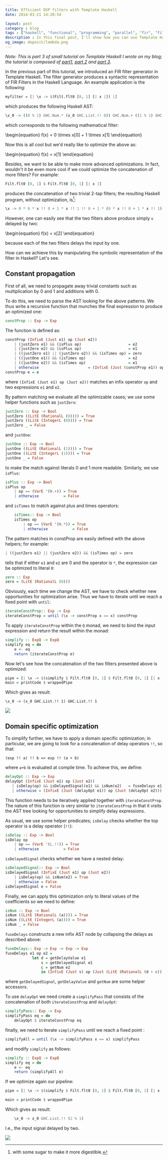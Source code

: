 ```yaml
---
title: Efficient DSP filters with Template Haskell
date: 2014-03-21 14:20:54

layout: post
category : blog 
tags : ["haskell", "functional", "programming", "parallel", "fir", "filters"]
description : In this final post, I'll show how you can use Template Haskell to do general and domain specific optimizations of your code.
og_image: deposit/lambda.png
---
```




*Note: This is part 3 of small tutorial on Template Haskell I wrote on my blog; the tutorial is composed of [part1](http://www.vittoriozaccaria.net/blog/2014/02/24/towards-template-programming-with-haskell.html), [part 2](http://www.vittoriozaccaria.net/blog/2014/03/12/implementing-a-simple-dsp-filter-library-with-template-haskell.html) and [part 3](http://www.vittoriozaccaria.net/blog/2014/03/21/symbolically-optimize-dsp-filters-with-template-haskell.html)*.

In the previous part of this tutorial, we introduced an FIR filter generator  in Template Haskell. The filter generator produces a syntactic representation of FIR Filters in the Haskell Language. An example application is the following:

```haskell
myfilter = [| \x -> $(Filt.flt0 [0, 1] [| x |]) |]
```

which produces the following Haskell AST:

```haskell
\x_0 -> ((0 % 1) GHC.Num.* (x_0 GHC.List.!! 0)) GHC.Num.+ ((1 % 1) GHC.Num.* (x_0 GHC.List.!! 1))
```

which corresponds to the following mathematical filter:

<div>
\begin{equation}
f(x) = 0 \times x[0] + 1 \times x[1]
\end{equation}
</div>

Now this is all cool but we'd really like to optimize the above as:

<div>
\begin{equation}
f(x) = x[1]
\end{equation}
</div>

Besides, we want to be able to make more advanced optimizations. In fact,
wouldn't it be even more cool if we could optimize the concatenation of more filters? For example:

```haskell
Filt.flt0 [0, 1] $ Filt.flt0 [0, 1] [| x |]
```

produces the concatenation of two trivial 2-tap filters; the resulting Haskell program, without optimization, is[^1]:

```haskell
\x -> 0 * 0 * x !! 0 + 1 * x !! 1 !! 0 + 1 * (0 * x !! 0 + 1 * x !! 1) !! 1
```

However, one can easily see that the two filters above produce simply `x` delayed by two:

<div>
\begin{equation}
f(x) = x[2]
\end{equation}
</div>

because each of the two filters delays the input by one.

How can we achieve this by manipulating the symbolic representation of the filter in Haskell? Let's see.

Constant propagation
--------------------

First of all, we need to propagate away trivial constants such as multiplication by 0 and 1 and additions with 0.

To do this, we need to parse the AST looking for the above patterns. We thus write a recursive function that munches the final expression to produce an optimized one:

```haskell
constProp :: Exp -> Exp 
```

The function is defined as:

```haskell
constProp (InfixE (Just e1) op (Just e2)) 
    | (justZero e1) && (isPlus op)                     = e2
    | (justZero e2) && (isPlus op)                     = e1
    | ((justZero e1) || (justZero e2)) && (isTimes op) = zero
    | ((justOne e1)) && (isTimes op)                   = e2
    | ((justOne e2)) && (isTimes op)                   = e1
    | otherwise                      = (InfixE (Just (constProp e1)) op (Just (constProp e2)))
constProp e = e
```

where `(InfixE (Just e1) op (Just e2))` matches an infix operator `op` and two expressions `e1` and `e2`.

By pattern matching we evaluate all the optimizable cases; we use some helper functions such as `justZero`:

```haskell
justZero :: Exp -> Bool
justZero ((LitE (RationalL (0)))) = True 
justZero ((LitE (IntegerL (0)))) = True
justZero _ = False  
```

and `justOne`:

```haskell
justOne :: Exp -> Bool
justOne ((LitE (RationalL (1)))) = True 
justOne ((LitE (IntegerL (1)))) = True
justOne _ = False   
```

to make the match against literals 0 and 1 more readable. Similarly, we use `isPlus`:

```haskell
isPlus :: Exp -> Bool 
isPlus op 
    | op == (VarE '(N.+)) = True 
    | otherwise           = False
```

and `isTimes` to match against plus and times operators:

```haskell
    isTimes:: Exp -> Bool 
    isTimes op 
        | op == (VarE '(N.*)) = True 
        | otherwise           = False
```

The pattern matches in constProp are easily defined with the above helpers; for example: 

```haskell
| ((justZero e1) || (justZero e2)) && (isTimes op) = zero
```

tells that if either `e1` and `e2` are 0 and the operator is `*`, the expression can be optimized to literal `0`:

```haskell
zero :: Exp
zero = (LitE (RationalL (0)))
```

Obviously, each time we change the AST, we have to check whether new opportunities for optimization arise. Thus we have to iterate until we reach a fixed point with `until`:

```haskell
iterateConstProp:: Exp -> Exp
iterateConstProp = until (\x -> constProp x == x) constProp 
```

To apply `iterateConstProp` within the `Q` monad, we need to bind the input expression and return the result within the monad:

```haskell
simplify :: ExpQ -> ExpQ
simplify eq = do
    e <- eq 
    return (iterateConstProp e)
```

Now let's see how the concatenation of the two filters presented above is optimized:

```haskell
pipe = [| \x -> $(simplify $ Filt.flt0 [0, 1] $ Filt.flt0 [0, 1] [| x |]) |]
main = printCode $ wrappedPipe 
```


Which gives as result:
    
    \x_0 -> (x_0 GHC.List.!! 1) GHC.List.!! 1

<a href=""> 
    <img class="center" src="http://www.vittoriozaccaria.net/deposit/not-bad.jpg"></img>
</a>

Domain specific optimization
-------------------------

To simplify further, we have to apply a domain specific optimization; in particular, we are going to look for a concatenation of delay operators `!!`, so that:

    (exp !! a) !! b => exp !! (a + b)

where `a+b` is evaluated at compile time. To achieve this, we define:

```haskell
delayOpt :: Exp -> Exp 
delayOpt (InfixE (Just e1) op (Just e2)) 
   | isDelay(op) && isDelayedSignal(e1) && isNum(e2)   = fuseDelays e1 op e2
   | otherwise = (InfixE (Just (delayOpt e1)) op (Just (delayOpt e2)))
```


This function needs to be iteratively applied together with `iterateConstProp`. The nature of this function is very similar to `iterateConstProp` in that it visits the AST tree looking for opportunities to simplify delay expressions.

As usual, we use some helper predicates; `isDelay` checks whether the top operator is a delay operator (`!!`):

```haskell
isDelay :: Exp -> Bool 
isDelay op 
    | op == (VarE '(L.!!)) = True 
    | otherwise           = False
```

`isDelayedSignal` checks whether we have a nested delay:

```haskell
isDelayedSignal:: Exp -> Bool
isDelayedSignal (InfixE (Just e1) op (Just e2))
    | isDelay(op) && isNum(e2) = True
    | otherwise = False
isDelayedSignal e = False
```

Finally, we can apply this optimization only to literal values of the coefficients so we need to define:

```haskell
isNum :: Exp -> Bool
isNum ((LitE (RationalL (a)))) = True 
isNum ((LitE (IntegerL (a)))) = True
isNum _ = False 
```


`fuseDelays` constructs a new infix AST node by collapsing the delays as described above:

```haskell
fuseDelays:: Exp -> Exp -> Exp -> Exp 
fuseDelays e1 op e2 = 
            let d = getDelayValue e1
                s = getDelayedSignal e1
                c = getNum e2
                in (InfixE (Just s) op (Just (LitE (RationalL (d + c)))))
```


where `getDelayedSignal`, `getDelayValue` and `getNum` are some helper accessors.

To use `delayOpt` we need create a `simplifyPass` that consists of the concatenation of both `iterateConstProp` and `delayOpt`:

```haskell
simplifyPass:: Exp -> Exp 
simplifyPass eq = do
    delayOpt $ iterateConstProp eq
```

finally, we need to iterate `simplifyPass` until we reach a fixed point :

```haskell
simplifyAll = until (\x -> simplifyPass x == x) simplifyPass 
```

and modify `simplify` as follows:

```haskell
simplify :: ExpQ -> ExpQ
simplify eq = do
    e <- eq 
    return (simplifyAll e)
```


If we optimize again our pipeline:

```haskell
pipe = [| \x -> $(simplify $ Filt.flt0 [0, 1] $ Filt.flt0 [0, 1] [| x |]) |]

main = printCode $ wrappedPipe 
```


Which gives as result:
    
```haskell
    \x_0 -> x_0 GHC.List.!! (2 % 1)
```

I.e., the input signal delayed by two.

<a href=""> 
    <img class="center" src="http://www.vittoriozaccaria.net/deposit/yeah.jpg"></img>
</a>



 [^1]: with some sugar to make it more digestible. 

